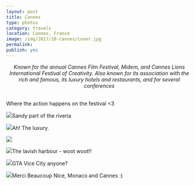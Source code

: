 ```yaml
---
layout: post
title: Cannes
type: photos
category: travels
location: Cannes, France
image: /img/2017/10-cannes/cover.jpg
permalink: 
publish: yes
---
```


<center><i>
Known for the annual Cannes Film Festival, Midem, and Cannes Lions International Festival of Creativity. Also known for its association with the rich and famous, its luxury hotels and restaurants, and for several conferences
</i></center>
<br>
<p class="center"><img src="{{site.baseurl}}/img/2017/10-cannes/cover.jpg" alt="">Where the action happens on the festival <3</p>

<p class="center"><img src="{{site.baseurl}}/img/2017/10-cannes/2.jpg">Sandy part of the riveria</p>

<p class="center"><img src="{{site.baseurl}}/img/2017/10-cannes/1.jpg">Ah! The luxury.</p>

<p class="center"><img src="{{site.baseurl}}/img/2017/10-cannes/3.jpg"></p>

<p class="center"><img src="{{site.baseurl}}/img/2017/10-cannes/4.jpg">The lavish harbour - woot woot!!</p>

<p class="center"><img src="{{site.baseurl}}/img/2017/10-cannes/5.jpg">GTA Vice City anyone?</p>

<p class="center"><img src="{{site.baseurl}}/img/2017/10-cannes/6.jpg">Merci Beaucoup Nice, Monaco and Cannes :)</p>
